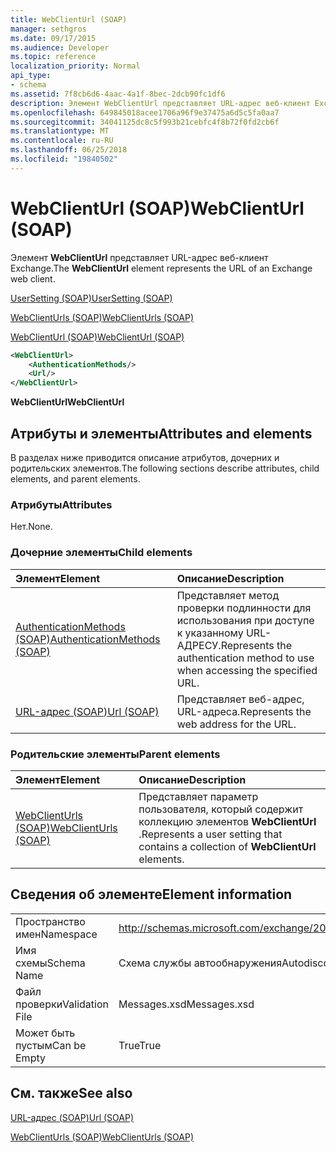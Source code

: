 ```yaml
---
title: WebClientUrl (SOAP)
manager: sethgros
ms.date: 09/17/2015
ms.audience: Developer
ms.topic: reference
localization_priority: Normal
api_type:
- schema
ms.assetid: 7f8cb6d6-4aac-4a1f-8bec-2dcb90fc1df6
description: Элемент WebClientUrl представляет URL-адрес веб-клиент Exchange.
ms.openlocfilehash: 649845018acee1706a96f9e37475a6d5c5fa0aa7
ms.sourcegitcommit: 34041125dc8c5f993b21cebfc4f8b72f0fd2cb6f
ms.translationtype: MT
ms.contentlocale: ru-RU
ms.lasthandoff: 06/25/2018
ms.locfileid: "19840502"
---
```

# <a name="webclienturl-soap"></a><span data-ttu-id="acfd0-103">WebClientUrl (SOAP)</span><span class="sxs-lookup"><span data-stu-id="acfd0-103">WebClientUrl (SOAP)</span></span>

<span data-ttu-id="acfd0-104">Элемент **WebClientUrl** представляет URL-адрес веб-клиент Exchange.</span><span class="sxs-lookup"><span data-stu-id="acfd0-104">The **WebClientUrl** element represents the URL of an Exchange web client.</span></span> 
  
[<span data-ttu-id="acfd0-105">UserSetting (SOAP)</span><span class="sxs-lookup"><span data-stu-id="acfd0-105">UserSetting (SOAP)</span></span>](usersetting-soap.md)
  
[<span data-ttu-id="acfd0-106">WebClientUrls (SOAP)</span><span class="sxs-lookup"><span data-stu-id="acfd0-106">WebClientUrls (SOAP)</span></span>](webclienturls-soap.md)
  
[<span data-ttu-id="acfd0-107">WebClientUrl (SOAP)</span><span class="sxs-lookup"><span data-stu-id="acfd0-107">WebClientUrl (SOAP)</span></span>](webclienturl-soap.md)
  
```XML
<WebClientUrl>
    <AuthenticationMethods/>
    <Url/>
</WebClientUrl>
```

 <span data-ttu-id="acfd0-108">**WebClientUrl**</span><span class="sxs-lookup"><span data-stu-id="acfd0-108">**WebClientUrl**</span></span>
## <a name="attributes-and-elements"></a><span data-ttu-id="acfd0-109">Атрибуты и элементы</span><span class="sxs-lookup"><span data-stu-id="acfd0-109">Attributes and elements</span></span>

<span data-ttu-id="acfd0-110">В разделах ниже приводится описание атрибутов, дочерних и родительских элементов.</span><span class="sxs-lookup"><span data-stu-id="acfd0-110">The following sections describe attributes, child elements, and parent elements.</span></span>
  
### <a name="attributes"></a><span data-ttu-id="acfd0-111">Атрибуты</span><span class="sxs-lookup"><span data-stu-id="acfd0-111">Attributes</span></span>

<span data-ttu-id="acfd0-112">Нет.</span><span class="sxs-lookup"><span data-stu-id="acfd0-112">None.</span></span>
  
### <a name="child-elements"></a><span data-ttu-id="acfd0-113">Дочерние элементы</span><span class="sxs-lookup"><span data-stu-id="acfd0-113">Child elements</span></span>

|<span data-ttu-id="acfd0-114">**Элемент**</span><span class="sxs-lookup"><span data-stu-id="acfd0-114">**Element**</span></span>|<span data-ttu-id="acfd0-115">**Описание**</span><span class="sxs-lookup"><span data-stu-id="acfd0-115">**Description**</span></span>|
|:-----|:-----|
|[<span data-ttu-id="acfd0-116">AuthenticationMethods (SOAP)</span><span class="sxs-lookup"><span data-stu-id="acfd0-116">AuthenticationMethods (SOAP)</span></span>](authenticationmethods-soap.md) <br/> |<span data-ttu-id="acfd0-117">Представляет метод проверки подлинности для использования при доступе к указанному URL-АДРЕСУ.</span><span class="sxs-lookup"><span data-stu-id="acfd0-117">Represents the authentication method to use when accessing the specified URL.</span></span>  <br/> |
|[<span data-ttu-id="acfd0-118">URL-адрес (SOAP)</span><span class="sxs-lookup"><span data-stu-id="acfd0-118">Url (SOAP)</span></span>](url-soap.md) <br/> |<span data-ttu-id="acfd0-119">Представляет веб-адрес, URL-адреса.</span><span class="sxs-lookup"><span data-stu-id="acfd0-119">Represents the web address for the URL.</span></span>  <br/> |
   
### <a name="parent-elements"></a><span data-ttu-id="acfd0-120">Родительские элементы</span><span class="sxs-lookup"><span data-stu-id="acfd0-120">Parent elements</span></span>

|<span data-ttu-id="acfd0-121">**Элемент**</span><span class="sxs-lookup"><span data-stu-id="acfd0-121">**Element**</span></span>|<span data-ttu-id="acfd0-122">**Описание**</span><span class="sxs-lookup"><span data-stu-id="acfd0-122">**Description**</span></span>|
|:-----|:-----|
|[<span data-ttu-id="acfd0-123">WebClientUrls (SOAP)</span><span class="sxs-lookup"><span data-stu-id="acfd0-123">WebClientUrls (SOAP)</span></span>](webclienturls-soap.md) <br/> |<span data-ttu-id="acfd0-124">Представляет параметр пользователя, который содержит коллекцию элементов **WebClientUrl** .</span><span class="sxs-lookup"><span data-stu-id="acfd0-124">Represents a user setting that contains a collection of **WebClientUrl** elements.</span></span>  <br/> |
   
## <a name="element-information"></a><span data-ttu-id="acfd0-125">Сведения об элементе</span><span class="sxs-lookup"><span data-stu-id="acfd0-125">Element information</span></span>

|||
|:-----|:-----|
|<span data-ttu-id="acfd0-126">Пространство имен</span><span class="sxs-lookup"><span data-stu-id="acfd0-126">Namespace</span></span>  <br/> |http://schemas.microsoft.com/exchange/2010/Autodiscover  <br/> |
|<span data-ttu-id="acfd0-127">Имя схемы</span><span class="sxs-lookup"><span data-stu-id="acfd0-127">Schema Name</span></span>  <br/> |<span data-ttu-id="acfd0-128">Схема службы автообнаружения</span><span class="sxs-lookup"><span data-stu-id="acfd0-128">Autodiscover schema</span></span>  <br/> |
|<span data-ttu-id="acfd0-129">Файл проверки</span><span class="sxs-lookup"><span data-stu-id="acfd0-129">Validation File</span></span>  <br/> |<span data-ttu-id="acfd0-130">Messages.xsd</span><span class="sxs-lookup"><span data-stu-id="acfd0-130">Messages.xsd</span></span>  <br/> |
|<span data-ttu-id="acfd0-131">Может быть пустым</span><span class="sxs-lookup"><span data-stu-id="acfd0-131">Can be Empty</span></span>  <br/> |<span data-ttu-id="acfd0-132">True</span><span class="sxs-lookup"><span data-stu-id="acfd0-132">True</span></span>  <br/> |
   
## <a name="see-also"></a><span data-ttu-id="acfd0-133">См. также</span><span class="sxs-lookup"><span data-stu-id="acfd0-133">See also</span></span>



[<span data-ttu-id="acfd0-134">URL-адрес (SOAP)</span><span class="sxs-lookup"><span data-stu-id="acfd0-134">Url (SOAP)</span></span>](url-soap.md)
  
[<span data-ttu-id="acfd0-135">WebClientUrls (SOAP)</span><span class="sxs-lookup"><span data-stu-id="acfd0-135">WebClientUrls (SOAP)</span></span>](webclienturls-soap.md)

